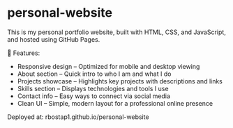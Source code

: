 # personal-website
This is my personal portfolio website, built with HTML, CSS, and JavaScript, and hosted using GitHub Pages.

🚀 Features:
- Responsive design – Optimized for mobile and desktop viewing
- About section – Quick intro to who I am and what I do
- Projects showcase – Highlights key projects with descriptions and links
- Skills section – Displays technologies and tools I use
- Contact info – Easy ways to connect via social media
- Clean UI – Simple, modern layout for a professional online presence

Deployed at: rbostap1.github.io/personal-website
